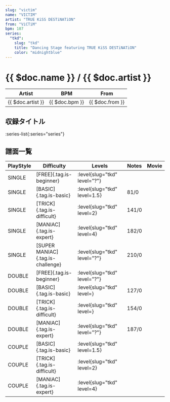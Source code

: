 ```yaml
---
slug: "victim"
name: "VICTIM"
artist: "TRUE KiSS DESTiNATiON"
from: "ViCTiM"
bpm: 107
series:
  "tkd":
    slug: "tkd"
    title: "Dancing Stage featuring TRUE KiSS DESTiNATiON"
    color: "midnightblue"
---
```


# {{ $doc.name }} / {{ $doc.artist }}

|Artist|BPM|From|
|------|---|----|
|{{ $doc.artist }}|{{ $doc.bpm }}|{{ $doc.from }}|

## 収録タイトル

:series-list{:series="series"}

## 譜面一覧

|PlayStyle|Difficulty|Levels|Notes|Movie|
|---------|----------|------|-----|-----|
|SINGLE|[FREE]{.tag.is-beginner}|:level{slug="tkd" level="?"}|||
|SINGLE|[BASIC]{.tag.is-basic}|:level{slug="tkd" level=1.5}|81/0||
|SINGLE|[TRICK]{.tag.is-difficult}|:level{slug="tkd" level=2}|141/0||
|SINGLE|[MANIAC]{.tag.is-expert}|:level{slug="tkd" level=4}|182/0||
|SINGLE|[SUPER MANIAC]{.tag.is-challenge}|:level{slug="tkd" level="?"}|210/0||
|DOUBLE|[FREE]{.tag.is-beginner}|:level{slug="tkd" level="?"}|||
|DOUBLE|[BASIC]{.tag.is-basic}|:level{slug="tkd" level=}|127/0||
|DOUBLE|[TRICK]{.tag.is-difficult}|:level{slug="tkd" level=}|154/0||
|DOUBLE|[MANIAC]{.tag.is-expert}|:level{slug="tkd" level="?"}|187/0||
|COUPLE|[BASIC]{.tag.is-basic}|:level{slug="tkd" level=1.5}|||
|COUPLE|[TRICK]{.tag.is-difficult}|:level{slug="tkd" level=2}|||
|COUPLE|[MANIAC]{.tag.is-expert}|:level{slug="tkd" level=4}|||
